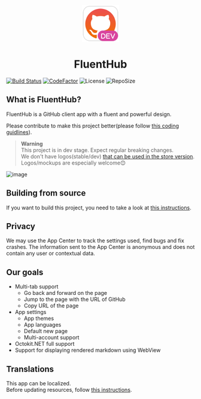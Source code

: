 <p align="center">
  <img alt="Logo" src="src/FluentHub/Assets/AppTiles/Primitives/Dev/FluentHub.dev.original.scale-1024.png" width="100px" />
  <h1 align="center">FluentHub</h1>
</p>

[![Build Status](https://dev.azure.com/fluenthub-community/FluentHub/_apis/build/status/Build%20Pipeline?branchName=main)](https://dev.azure.com/fluenthub-community/FluentHub/_build/latest?definitionId=1&branchName=main)
[![CodeFactor](https://www.codefactor.io/repository/github/fluenthub-community/fluenthub/badge)](https://www.codefactor.io/repository/github/fluenthub-community/fluenthub)
![License](https://img.shields.io/github/license/fluenthub-community/FluentHub)
![RepoSize](https://img.shields.io/github/repo-size/fluenthub-community/FluentHub)

## What is FluentHub?

FluentHub is a GitHub client app with a fluent and powerful design.

Please contribute to make this project better(please follow [this coding guidlines](docs/code-style.md)).

> **Warning**</br> This project is in dev stage. Expect regular breaking changes.</br>
> We don't have logos(stable/dev) [that can be used in the store version](https://github.com/logos). Logos/mockups are especially welcome😊

![image](https://user-images.githubusercontent.com/62196528/156875118-f58c4acb-46de-478b-8b5b-9733b466d6b2.png)

## Building from source

If you want to build this project, you need to take a look at [this instructions](docs/building-from-source.md).

## Privacy

We may use the App Center to track the settings used, find bugs and fix crashes. The information sent to the App Center is anonymous and does not contain any user or contextual data.

## Our goals

* Multi-tab support
  * Go back and forward on the page
  * Jump to the page with the URL of GitHub
  * Copy URL of the page
* App settings
  * App themes
  * App languages
  * Default new page
  * Multi-account support
* Octokit.NET full support
* Support for displaying rendered markdown using WebView

## Translations

This app can be localized.</br>
Before updating resources, follow [this instructions](docs/translations.md).
